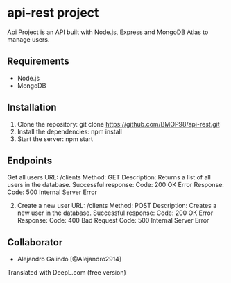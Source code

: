 # api-rest project

Api Project is an API built with Node.js, Express and MongoDB Atlas to manage users.

## Requirements

- Node.js
- MongoDB

## Installation

1. Clone the repository: git clone https://github.com/BMOP98/api-rest.git
2. Install the dependencies: npm install
3. Start the server: npm start

## Endpoints

Get all users
URL: /clients
Method: GET
Description: Returns a list of all users in the database.
Successful response:
Code: 200 OK
Error Response:
Code: 500 Internal Server Error

2. Create a new user
URL: /clients
Method: POST
Description: Creates a new user in the database.
Successful response:
Code: 200 OK
Error Response:
Code: 400 Bad Request
Code: 500 Internal Server Error

## Collaborator

- Alejandro Galindo [@Alejandro2914]

Translated with DeepL.com (free version)